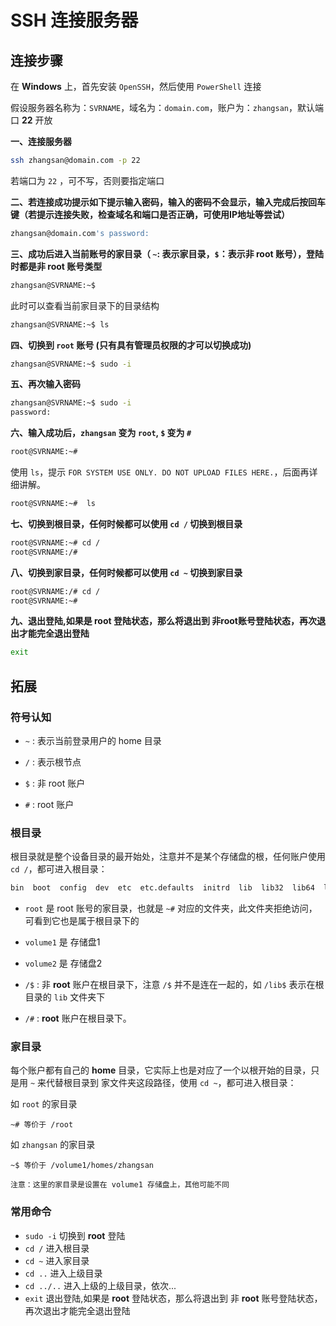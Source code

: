 # SSH 连接服务器

## 连接步骤

在 **Windows** 上，首先安装 `OpenSSH`，然后使用 `PowerShell` 连接

假设服务器名称为：`SVRNAME`，域名为：`domain.com`，账户为：`zhangsan`，默认端口 **22** 开放


**一、连接服务器**

```bash
ssh zhangsan@domain.com -p 22
```

若端口为 `22` ，可不写，否则要指定端口

**二、若连接成功提示如下提示输入密码，输入的密码不会显示，输入完成后按回车键（若提示连接失败，检查域名和端口是否正确，可使用IP地址等尝试）**

```bash
zhangsan@domain.com's password:
```

**三、成功后进入当前账号的家目录（ `~`: 表示家目录，`$`：表示非 root 账号），登陆时都是非 root 账号类型**

```bash
zhangsan@SVRNAME:~$ 
```

此时可以查看当前家目录下的目录结构

```bash
zhangsan@SVRNAME:~$ ls
```


**四、切换到 `root` 账号 (只有具有管理员权限的才可以切换成功)**

```bash
zhangsan@SVRNAME:~$ sudo -i
```

**五、再次输入密码**

```bash
zhangsan@SVRNAME:~$ sudo -i
password:
```

**六、输入成功后，`zhangsan` 变为 `root`, `$` 变为 `#`**

```bash
root@SVRNAME:~# 
```

使用 `ls`，提示 `FOR SYSTEM USE ONLY. DO NOT UPLOAD FILES HERE.`，后面再详细讲解。

```bash
root@SVRNAME:~#  ls
```


**七、切换到根目录，任何时候都可以使用 `cd /` 切换到根目录**

```bash
root@SVRNAME:~# cd /
root@SVRNAME:/# 
```

**八、切换到家目录，任何时候都可以使用 `cd ~` 切换到家目录**

```bash
root@SVRNAME:/# cd /
root@SVRNAME:~# 
```


**九、退出登陆,如果是 root 登陆状态，那么将退出到 非root账号登陆状态，再次退出才能完全退出登陆**

```bash
exit
```



## 拓展

### 符号认知

- `~` : 表示当前登录用户的 home 目录

- `/` : 表示根节点

- `$` : 非 root 账户

- `#` : root 账户


### 根目录

根目录就是整个设备目录的最开始处，注意并不是某个存储盘的根，任何账户使用 `cd /`，都可进入根目录：

```bash
bin  boot  config  dev  etc  etc.defaults  initrd  lib  lib32  lib64  lost+found  mnt  opt  proc  root  run  sbin  sys  tmp  tmpRoot  usr  var  var.defaults  volume1  volume2
```

- `root` 是 root 账号的家目录，也就是 `~#` 对应的文件夹，此文件夹拒绝访问，可看到它也是属于根目录下的
- `volume1` 是 存储盘1
- `volume2` 是 存储盘2


- `/$` : 非 **root** 账户在根目录下，注意 `/$` 并不是连在一起的，如 `/lib$`  表示在根目录的 `lib` 文件夹下

- `/#` : **root** 账户在根目录下。



### 家目录

每个账户都有自己的 **home** 目录，它实际上也是对应了一个以根开始的目录，只是用 `~` 来代替根目录到 家文件夹这段路径，使用 `cd ~`，都可进入根目录：


如 `root` 的家目录

```text
~# 等价于 /root
```

如 `zhangsan` 的家目录

```text
~$ 等价于 /volume1/homes/zhangsan

注意：这里的家目录是设置在 volume1 存储盘上，其他可能不同
```


### 常用命令
- `sudo -i` 切换到 **root** 登陆
- `cd /` 进入根目录
- `cd ~` 进入家目录
- `cd ..` 进入上级目录
- `cd ../..` 进入上级的上级目录，依次...
- `exit` 退出登陆,如果是 **root** 登陆状态，那么将退出到 非 **root** 账号登陆状态，再次退出才能完全退出登陆
